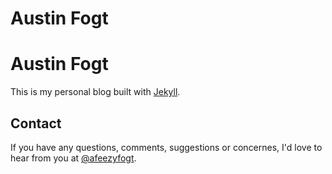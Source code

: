 # Austin Fogt

Austin Fogt
========
This is my personal blog built with [Jekyll](http://github.com/pekyll).

Contact
-------
If you have any questions, comments, suggestions or concernes, I'd love to hear from you at [@afeezyfogt](https://twitter.com/afeezyfogt). 
